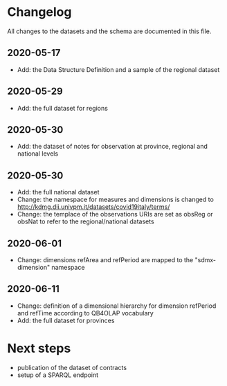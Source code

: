 # Changelog

All changes to the datasets and the schema are documented in this file.

## 2020-05-17 
- Add: the Data Structure Definition and a sample of the regional dataset

## 2020-05-29 
- Add: the full dataset for regions

## 2020-05-30 
- Add: the dataset of notes for observation at province, regional and national levels

## 2020-05-30
- Add: the full national dataset
- Change: the namespace for measures and dimensions is changed to <http://kdmg.dii.univpm.it/datasets/covid19italy/terms/>
- Change: the templace of the observations URIs are set as obsReg or obsNat to refer to the regional/national datasets

## 2020-06-01
- Change: dimensions refArea and refPeriod are mapped to the "sdmx-dimension" namespace

## 2020-06-11
- Change: definition of a dimensional hierarchy for dimension refPeriod and refTime according to QB4OLAP vocabulary
- Add: the full dataset for provinces

# Next steps
- publication of the dataset of contracts
- setup of a SPARQL endpoint
